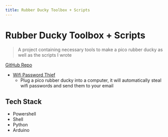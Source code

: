 ```yaml
---
title: Rubber Ducky Toolbox + Scripts
---
```


# Rubber Ducky Toolbox + Scripts

> A project containing necessary tools to make a pico rubber ducky as well as the scripts I wrote

[GitHub Repo](https://github.com/HuakunShen/rubber-ducky-toolbox)

- [Wifi Password Thief](https://github.com/HuakunShen/rubber-ducky-toolbox/tree/master/scripts/wifi-thief-request-email)
  - Plug a pico rubber ducky into a computer, it will automatically steal wifi passwords and send them to your email

## Tech Stack

- Powershell
- Shell
- Python
- Arduino



